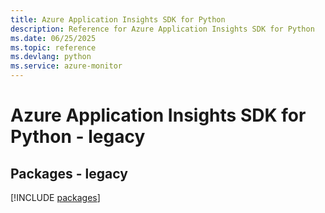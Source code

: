 ```yaml
---
title: Azure Application Insights SDK for Python
description: Reference for Azure Application Insights SDK for Python
ms.date: 06/25/2025
ms.topic: reference
ms.devlang: python
ms.service: azure-monitor
---
```

# Azure Application Insights SDK for Python - legacy
## Packages - legacy
[!INCLUDE [packages](application-insights-index.md)]